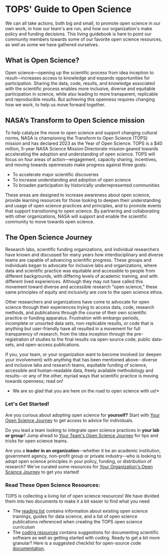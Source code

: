 # TOPS' Guide to Open Science

We can all take actions, both big and small, to promote open science in our own work, in how our team's are run, and how our organization's make policy and funding decisions. This living guidebook is here to point our community members towards some of our favorite open science resources, as well as some we have gathered ourselves. 

## What is Open Science?
Open science—opening up the scientific process from idea inception to result—increases access to knowledge and expands opportunities for participation. Sharing the data, code, results, and knowledge associated with the scientific process enables more inclusive, diverse and equitable participation in science, while also leading to more transparent, replicable and reproducible results. But achieving this openness requires changing how we work, to help us move forward together.

## NASA’s Transform to Open Science mission
To help catalyze the move to open science and support changing cultural norms, NASA is championing the Transform to Open Science (TOPS) mission and has declared 2023 as the Year of Open Science. TOPS  is a $40 million, 5-year NASA Science Mission Directorate mission geared towards accelerating the adoption and understanding of open science. TOPS will focus on four areas of action—engagement, capacity sharing, incentives, and moving towards opennessto make progress against three goals:
- To accelerate major scientific discoveries
- To increase understanding and adoption of open science
- To broaden participation by historically underrepresented communities

These areas are designed to increase awareness about open science, provide learning resources for those looking to deepen their understanding and usage of open science practices and principles, and to promote events that support transitioning to open science. By partnering and collaborating with other organizations, NASA will support and enable the scientific community to move towards open science. 

## The Open Science Journey
Research labs, scientific funding organizations, and individual researchers have known and discussed for many years how interdisciplinary and diverse teams are capable of advancing scientific progress. These groups and individuals began to advocate for inclusive labs and organizations, where data and scientific practice was equitable and accessible to people from different backgrounds, with differing levels of academic training, and with different lived experiences. Although they may not have called this movement toward diverse and accessible research "open science," these same principles of equity and inclusivity are core to the open science ethos.

Other researchers and organizations have come to advocate for open science through their experiences trying to access data, code, research methods, and publications through the course of their own scientific practice or funding apparatus. Frustration with embargo periods, incomplete or unsorted data sets, non-replicable results, or code that is anything but user-friendly have all resulted in a movement for full transparency of research, from the idea inception through the pre-registration of studies to the final results via open-source code, public data-sets, and open-access publications.

If you, your team, or your organization want to become involved (or deepen your involvement) with anything that has been mentioned above--diverse and inclusive labs and research teams, equitable funding of science, accessible and human-readable data, freely available methodology and results--or any of the other, myriad ways that scientific practice is moving towards openness; read on! 

* We are so glad that you are here on the road to open science with us!*

 ### Let's Get Started!
 
Are you curious about adopting open science for **yourself?** Start with [Your Open Science Journey](./Your_Open_Science_Journey.md) to get access to advice for individuals. 

Do you lead a team looking to integrate open science practices in **your lab or group**? Jump ahead to [Your Team's Open Science Journey](./Your_Teams_Open_Science_Journey.md) for tips and tricks for open science teams.

Are you a **leader in an organization**--whether it be an academic institution, government agency, non-profit group or private industry--who is looking to adopt open science principles in your policy, funding, or distribution of research? We've curated some resources for [Your Organization's Open Science Journey](./Your_Organizations_Open_Science_Journey.md) to get you started! 

### Read These Open Science Resources:
TOPS is collecting a living list of open science resources! We have divided them into two documents to make it a bit easier to find what you need
           
- The [reading list](./reading_list.md) contains information about existing open science trainings, guides for data science, and a list of open science publications referenced when creating the TOPS open science curriculum 
- The [coding resources](./code_learning_resources.md) contains suggestions for documenting scientific software as well as getting started with coding. Ready to get a bit more granular? Here is a suggested checklist for open-source code [documentation](./software_citation_checklist.md).   
